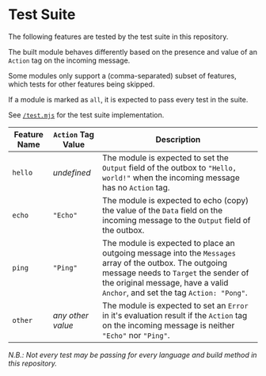 # Test Suite

The following features are tested by the test suite in this repository.

The built module behaves differently based on the presence and value of an `Action` tag on the incoming message.

Some modules only support a (comma-separated) subset of features, which tests for other features being skipped.

If a module is marked as `all`, it is expected to pass every test in the suite.

See [`/test.mjs`](./test.mjs) for the test suite implementation.

| Feature Name | `Action` Tag Value | Description |
| --- | --- | --- |
| `hello` | _undefined_ | The module is expected to set the `Output` field of the outbox to `"Hello, world!"` when the incoming message has no `Action` tag. |
| `echo` | `"Echo"` | The module is expected to echo (copy) the value of the `Data` field on the incoming message to the `Output` field of the  outbox. |
| `ping` | `"Ping"` | The module is expected to place an outgoing message into the `Messages` array of the outbox. The outgoing message needs to `Target` the sender of the original message, have a valid `Anchor`, and set the tag `Action: "Pong"`. |
| `other` | _any other value_ | The module is expected to set an `Error` in it's evaluation result if the `Action` tag on the incoming message is neither `"Echo"` nor `"Ping"`. |

_N.B.: Not every test may be passing for every language and build method in this repository._
